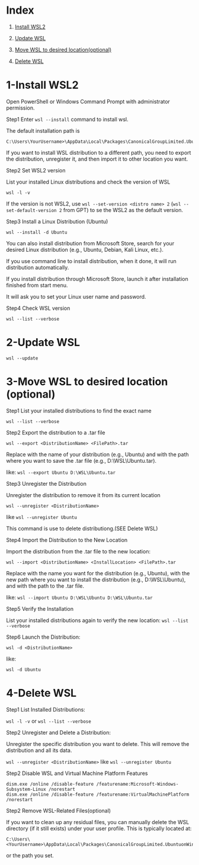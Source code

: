 # Index

1. [Install WSL2](#1-Install-WSL2)

2. [Update WSL](#2-Update-WSL)

3. [Move WSL to desired location(optional)](#3-Move-WSL-to-desired-location-(optional)-)

4. [Delete WSL](#4-Delete-WSL)

# 1-Install WSL2

Open PowerShell or Windows Command Prompt with administrator permission.

Step1 Enter ```wsl --install``` command to install wsl.

The default installation path is
```
C:\Users\YourUsername>\AppData\Local\Packages\CanonicalGroupLimited.UbuntuonWindows_<some_random_string>\LocalState\
```

If you want to install WSL distribution to a different path, you need to export the distribution, unregister it, and then import it to other location you want.

Step2 Set WSL2 version

List your installed Linux distributions and check the version of WSL

```wsl -l -v```

If the version is not WSL2, use ```wsl --set-version <distro name> 2``` (```wsl --set-default-version 2``` from GPT) to se the WSL2 as the default version.

Step3 Install a Linux Distribution (Ubuntu)

```wsl --install -d Ubuntu```

You can also install distribution from Microsoft Store, search for your desired Linux distribution (e.g., Ubuntu, Debian, Kali Linux, etc.).

If you use command line to install distribution, when it done, it will run distribution automatically.

If you install distribution through Microsoft Store, launch it after installation finished from start menu.

It will ask you to set your Linux user name and password.

Step4 Check WSL version

```wsl --list --verbose```

# 2-Update WSL

```wsl --update```

# 3-Move WSL to desired location (optional)

Step1 List your installed distributions to find the exact name

```wsl --list --verbose```

Step2 Export the distribution to a .tar file

```wsl --export <DistributionName> <FilePath>.tar```

Replace <DistributionName> with the name of your distribution (e.g., Ubuntu) and <FilePath> with the path where you want to save the .tar file (e.g., D:\WSL\Ubuntu.tar).

like: ```wsl --export Ubuntu D:\WSL\Ubuntu.tar```

Step3 Unregister the Distribution

Unregister the distribution to remove it from its current location

```wsl --unregister <DistributionName>```

like ```wsl --unregister Ubuntu```

This command is use to delete distributiong.(SEE Delete WSL)

Step4 Import the Distribution to the New Location

Import the distribution from the .tar file to the new location:

```wsl --import <DistributionName> <InstallLocation> <FilePath>.tar```

Replace <DistributionName> with the name you want for the distribution (e.g., Ubuntu), <InstallLocation> with the new path where you want to install the distribution (e.g., D:\WSL\Ubuntu), and <FilePath> with the path to the .tar file.

like: ```wsl --import Ubuntu D:\WSL\Ubuntu D:\WSL\Ubuntu.tar```

Step5 Verify the Installation

List your installed distributions again to verify the new location: ```wsl --list --verbose```

Step6 Launch the Distribution:

```wsl -d <DistributionName>```

like:

```wsl -d Ubuntu```

# 4-Delete WSL

Step1 List Installed Distributions:

```wsl -l -v``` or ```wsl --list --verbose```

Step2 Unregister and Delete a Distribution:

Unregister the specific distribution you want to delete. This will remove the distribution and all its data.

```wsl --unregister <DistributionName>``` like ```wsl --unregister Ubuntu```

Step2 Disable WSL and Virtual Machine Platform Features

```
dism.exe /online /disable-feature /featurename:Microsoft-Windows-Subsystem-Linux /norestart
dism.exe /online /disable-feature /featurename:VirtualMachinePlatform /norestart
```

Step2 Remove WSL-Related Files(optional)

If you want to clean up any residual files, you can manually delete the WSL directory (if it still exists) under your user profile. This is typically located at:

```
C:\Users\<YourUsername>\AppData\Local\Packages\CanonicalGroupLimited.UbuntuonWindows_<some_random_string>
```

or the path you set.














